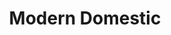 ---
title: "Modern Domestic"
url: /portland/modern-domestic-northeast-alberta-street/
shop: Textil
---